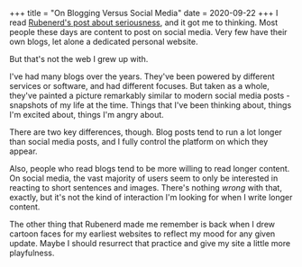 +++
title = "On Blogging Versus Social Media"
date = 2020-09-22
+++
I read [Rubenerd's post about seriousness](https://rubenerd.com/why-arent-you-more-serious/), and it got me to thinking. Most people these days are content to post on social media. Very few have their own blogs, let alone a dedicated personal website.

But that's not the web I grew up with.

I've had many blogs over the years. They've been powered by different services or software, and had different focuses. But taken as a whole, they've painted a picture remarkably similar to modern social media posts - snapshots of my life at the time. Things that I've been thinking about, things I'm excited about, things I'm angry about.

There are two key differences, though. Blog posts tend to run a lot longer than social media posts, and I fully control the platform on which they appear.

Also, people who read blogs tend to be more willing to read longer content. On social media, the vast majority of users seem to only be interested in reacting to short sentences and images. There's nothing _wrong_ with that, exactly, but it's not the kind of interaction I'm looking for when I write longer content.

The other thing that Rubenerd made me remember is back when I drew cartoon faces for my earliest websites to reflect my mood for any given update. Maybe I should resurrect that practice and give my site a little more playfulness.
